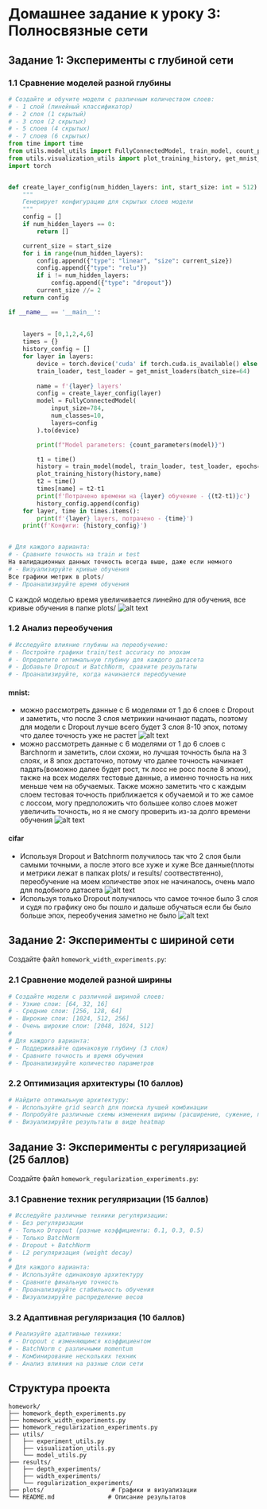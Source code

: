 # Домашнее задание к уроку 3: Полносвязные сети

## Задание 1: Эксперименты с глубиной сети 
### 1.1 Сравнение моделей разной глубины 
```python
# Создайте и обучите модели с различным количеством слоев:
# - 1 слой (линейный классификатор)
# - 2 слоя (1 скрытый)
# - 3 слоя (2 скрытых)
# - 5 слоев (4 скрытых)
# - 7 слоев (6 скрытых)
from time import time
from utils.model_utils import FullyConnectedModel, train_model, count_parameters
from utils.visualization_utils import plot_training_history, get_mnist_loaders
import torch


def create_layer_config(num_hidden_layers: int, start_size: int = 512):
    """
    Генерирует конфигурацию для скрытых слоев модели
    """
    config = []
    if num_hidden_layers == 0:
        return []

    current_size = start_size
    for i in range(num_hidden_layers):
        config.append({"type": "linear", "size": current_size})
        config.append({"type": "relu"})
        if i != num_hidden_layers:
            config.append({"type": "dropout"})
        current_size //= 2 
    return config

if __name__ == '__main__':
    
    
    layers = [0,1,2,4,6]
    times = {}
    history_config = []
    for layer in layers:
        device = torch.device('cuda' if torch.cuda.is_available() else 'cpu')
        train_loader, test_loader = get_mnist_loaders(batch_size=64)
        
        name = f'{layer} layers'
        config = create_layer_config(layer)
        model = FullyConnectedModel(
            input_size=784,
            num_classes=10,
            layers=config
        ).to(device)

        print(f"Model parameters: {count_parameters(model)}")

        t1 = time()
        history = train_model(model, train_loader, test_loader, epochs=10, device=str(device),name=name)
        plot_training_history(history,name) 
        t2 = time()
        times[name] = t2-t1
        print(f'Потрачено времени на {layer} обучение - {(t2-t1)}с')
        history_config.append(config)
    for layer, time in times.items():
        print(f'{layer} layers, потрачено - {time}')
    print(f'Конфиги: {history_config}')


# Для каждого варианта:
# - Сравните точность на train и test
На валидационных данных точность всегда выше, даже если немного
# - Визуализируйте кривые обучения
Все графики метрик в plots/
# - Проанализируйте время обучения
```
С каждой моделью время увеличивается линейно для обучения, все кривые обучения в папке plots/
![alt text](image.png)


### 1.2 Анализ переобучения 
```python
# Исследуйте влияние глубины на переобучение:
# - Постройте графики train/test accuracy по эпохам
# - Определите оптимальную глубину для каждого датасета
# - Добавьте Dropout и BatchNorm, сравните результаты
# - Проанализируйте, когда начинается переобучение
```
#### mnist:
- можно рассмотреть данные с 6 моделями от 1 до 6 слоев с Dropout и заметить, что после 3 слоя метрикии начинают падать, поэтому для модели с Dropout лучше всего будет 3 слоя 8-10 эпох, потому что далее точность уже не растет
![alt text](image-2.png) 
- можно рассмотреть данные с 6 моделями от 1 до 6 слоев с Barchnorm и заметить, слои схожи, но лучшая точность была на 3 слоях, и 8 эпох достаточно, потому что далее точность начинает падать(воможно далее будет рост, тк лосс не росс после 8 эпохи), также на всех моделях тестовые данные, а именно точность на них меньше чем на обучаемых. Также можно заметить что с каждым слоем тестовая точность приближается к обучаемой и то же самое с лоссом, могу предположить что большее колво слоев может увеличить точность, но я не смогу проверить из-за долго времени обучения
![alt text](image-3.png)
#### cifar
- Используя Dropout и Batchnorm получилось так что 2 слоя были самыми точными, а после этого все хуже и хуже
Все данные(плоты и метрики лежат в папках plots/ и results/ соотвествтенно), переобучение на моем количестве эпох не начиналось, очень мало для подобного датасета
![alt text](image-4.png) 
- Используя только Dropout получилось что самое точное было 3 слоя и судя по графику оно бы пошло и дальше обучаться если бы было больше эпох, переобучения заметно не было
![alt text](image-5.png)




## Задание 2: Эксперименты с шириной сети 

Создайте файл `homework_width_experiments.py`:

### 2.1 Сравнение моделей разной ширины 
```python
# Создайте модели с различной шириной слоев:
# - Узкие слои: [64, 32, 16]
# - Средние слои: [256, 128, 64]
# - Широкие слои: [1024, 512, 256]
# - Очень широкие слои: [2048, 1024, 512]
# 
# Для каждого варианта:
# - Поддерживайте одинаковую глубину (3 слоя)
# - Сравните точность и время обучения
# - Проанализируйте количество параметров
```

### 2.2 Оптимизация архитектуры (10 баллов)
```python
# Найдите оптимальную архитектуру:
# - Используйте grid search для поиска лучшей комбинации
# - Попробуйте различные схемы изменения ширины (расширение, сужение, постоянная)
# - Визуализируйте результаты в виде heatmap
```

## Задание 3: Эксперименты с регуляризацией (25 баллов)

Создайте файл `homework_regularization_experiments.py`:

### 3.1 Сравнение техник регуляризации (15 баллов)
```python
# Исследуйте различные техники регуляризации:
# - Без регуляризации
# - Только Dropout (разные коэффициенты: 0.1, 0.3, 0.5)
# - Только BatchNorm
# - Dropout + BatchNorm
# - L2 регуляризация (weight decay)
# 
# Для каждого варианта:
# - Используйте одинаковую архитектуру
# - Сравните финальную точность
# - Проанализируйте стабильность обучения
# - Визуализируйте распределение весов
```

### 3.2 Адаптивная регуляризация (10 баллов)
```python
# Реализуйте адаптивные техники:
# - Dropout с изменяющимся коэффициентом
# - BatchNorm с различными momentum
# - Комбинирование нескольких техник
# - Анализ влияния на разные слои сети
```

## Структура проекта

```
homework/
├── homework_depth_experiments.py
├── homework_width_experiments.py
├── homework_regularization_experiments.py
├── utils/
│   ├── experiment_utils.py
│   ├── visualization_utils.py
│   └── model_utils.py
├── results/
│   ├── depth_experiments/
│   ├── width_experiments/
│   └── regularization_experiments/
├── plots/                   # Графики и визуализации
└── README.md               # Описание результатов
```